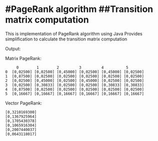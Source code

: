 #PageRank algorithm
##Transition matrix computation
================================

This is implementation of PageRank algorithm using Java
Provides simplification to calculate the transition matrix computation

Output:

Matrix PageRank: 

```
     0        1        2         3         4          5     
0  [0,02500] [0,02500] [0,45000] [0,02500] [0,45000] [0,02500] 
1  [0,87500] [0,02500] [0,02500] [0,02500] [0,02500] [0,02500] 
2  [0,02500] [0,45000] [0,02500] [0,45000] [0,02500] [0,02500] 
3  [0,02500] [0,30833] [0,02500] [0,02500] [0,30833] [0,30833] 
4  [0,87500] [0,02500] [0,02500] [0,02500] [0,02500] [0,02500] 
5  [0,16667] [0,16667] [0,16667] [0,16667] [0,16667] [0,16667] 
```

Vector PageRank: 

```
[0,3210169300] 
[0,1367925964] 
[0,1705430378] 
[0,1065916304] 
[0,2007440037] 
[0,0643118017] 
```

